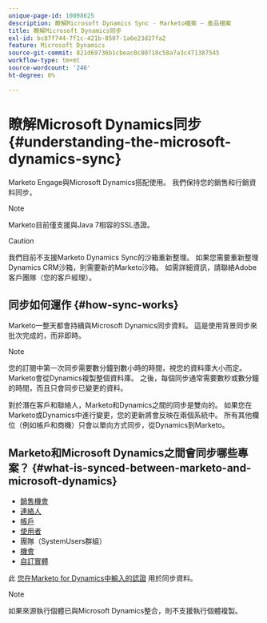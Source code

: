 ```yaml
---
unique-page-id: 10098625
description: 瞭解Microsoft Dynamics Sync - Marketo檔案 — 產品檔案
title: 瞭解Microsoft Dynamics同步
exl-id: bc87f744-7f1c-421b-8507-1a6e23d27fa2
feature: Microsoft Dynamics
source-git-commit: 821d69736b1cbeac0c80718c58a7a3c471387545
workflow-type: tm+mt
source-wordcount: '246'
ht-degree: 0%

---
```


# 瞭解Microsoft Dynamics同步 {#understanding-the-microsoft-dynamics-sync}

Marketo Engage與Microsoft Dynamics搭配使用。 我們保持您的銷售和行銷資料同步。

>[!NOTE]
>
>Marketo目前僅支援與Java 7相容的SSL憑證。

>[!CAUTION]
>
>我們目前不支援Marketo Dynamics Sync的沙箱重新整理。 如果您需要重新整理Dynamics CRM沙箱，則需要新的Marketo沙箱。 如需詳細資訊，請聯絡Adobe客戶團隊（您的客戶經理）。

## 同步如何運作 {#how-sync-works}

Marketo一整天都會持續與Microsoft Dynamics同步資料。 這是使用背景同步來批次完成的，而非即時。

>[!NOTE]
>
>您的訂閱中第一次同步需要數分鐘到數小時的時間，視您的資料庫大小而定。 Marketo會從Dynamics複製整個資料庫。 之後，每個同步通常需要數秒或數分鐘的時間，而且只會同步已變更的資料。

對於潛在客戶和聯絡人，Marketo和Dynamics之間的同步是雙向的。 如果您在Marketo或Dynamics中進行變更，您的更新將會反映在兩個系統中。 所有其他欄位（例如帳戶和商機）只會以單向方式同步，從Dynamics到Marketo。

## Marketo和Microsoft Dynamics之間會同步哪些專案？ {#what-is-synced-between-marketo-and-microsoft-dynamics}

* [銷售機會](/help/marketo/product-docs/crm-sync/microsoft-dynamics-sync/microsoft-dynamics-sync-details/microsoft-dynamics-sync-lead-sync.md)
* [連絡人](/help/marketo/product-docs/crm-sync/microsoft-dynamics-sync/microsoft-dynamics-sync-details/microsoft-dynamics-sync-contact-sync.md)
* [帳戶](/help/marketo/product-docs/crm-sync/microsoft-dynamics-sync/microsoft-dynamics-sync-details/microsoft-dynamics-sync-account-sync.md)
* [使用者](/help/marketo/product-docs/crm-sync/microsoft-dynamics-sync/microsoft-dynamics-sync-details/microsoft-dynamics-sync-user-sync.md)
* 團隊（SystemUsers群組）
* [機會](/help/marketo/product-docs/crm-sync/microsoft-dynamics-sync/microsoft-dynamics-sync-details/microsoft-dynamics-sync-opportunity-sync.md)
* [自訂實體](/help/marketo/product-docs/crm-sync/microsoft-dynamics-sync/microsoft-dynamics-sync-details/enable-sync-for-a-custom-entity.md)

此 [您在Marketo for Dynamics中輸入的認證](/help/marketo/product-docs/crm-sync/microsoft-dynamics-sync/sync-setup/microsoft-dynamics-365-with-ropc-connection/step-2-of-4-set-up.md) 用於同步資料。

>[!NOTE]
>
>如果來源執行個體已與Microsoft Dynamics整合，則不支援執行個體複製。
